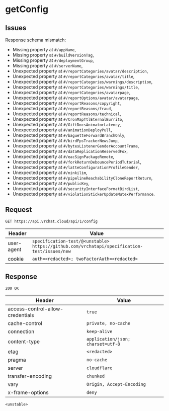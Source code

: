 # getConfig

## Issues
Response schema mismatch:
* Missing property at ``#/appName``,
* Missing property at ``#/buildVersionTag``,
* Missing property at ``#/deploymentGroup``,
* Missing property at ``#/serverName``,
* Unexpected property at ``#/reportCategories/avatar/description``,
* Unexpected property at ``#/reportCategories/avatar/title``,
* Unexpected property at ``#/reportCategories/warnings/description``,
* Unexpected property at ``#/reportCategories/warnings/title``,
* Unexpected property at ``#/reportCategories/avatarpage``,
* Unexpected property at ``#/reportOptions/avatar/avatarpage``,
* Unexpected property at ``#/reportReasons/copyright``,
* Unexpected property at ``#/reportReasons/fraud``,
* Unexpected property at ``#/reportReasons/technical``,
* Unexpected property at ``#/CronMapTtlEternalBurrito``,
* Unexpected property at ``#/GiftDocsAnimatorLatency``,
* Unexpected property at ``#/animationDeployPull``,
* Unexpected property at ``#/baguetteForwardBranchOnly``,
* Unexpected property at ``#/birdFpsTrackerNewsJump``,
* Unexpected property at ``#/bytesListenerGenderAccountFrame``,
* Unexpected property at ``#/dataReplicationReservedFox``,
* Unexpected property at ``#/eacSignPackageRemote``,
* Unexpected property at ``#/forkReturnDebouncePeriodTutorial``,
* Unexpected property at ``#/latteConfigurationProfileGender``,
* Unexpected property at ``#/ninkilim``,
* Unexpected property at ``#/pipelineReachabilityCloneReportReturn``,
* Unexpected property at ``#/publicKey``,
* Unexpected property at ``#/securityInterfaceFormatBirdList``,
* Unexpected property at ``#/violationStickerUpdateMutexPerformance``.
## Request
`GET https://api.vrchat.cloud/api/1/config`

| Header | Value |
| ------ | ----- |
| user-agent | `specification-test/@<unstable> https://github.com/vrchatapi/specification-test/issues/new` |
| cookie | `auth=<redacted>; twoFactorAuth=<redacted>` |


## Response
`200 OK`

| Header | Value |
| ------ | ----- |
| access-control-allow-credentials | `true` |
| cache-control | `private, no-cache` |
| connection | `keep-alive` |
| content-type | `application/json; charset=utf-8` |
| etag | `<redacted>` |
| pragma | `no-cache` |
| server | `cloudflare` |
| transfer-encoding | `chunked` |
| vary | `Origin, Accept-Encoding` |
| x-frame-options | `deny` |

```jsonc
<unstable>
```
